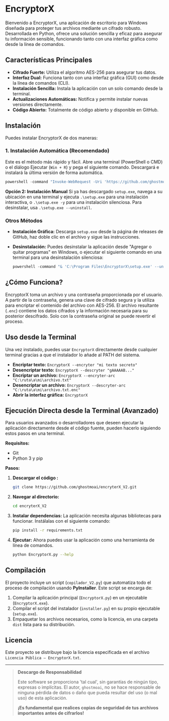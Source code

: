 # EncryptorX

Bienvenido a EncryptorX, una aplicación de escritorio para Windows diseñada para proteger tus archivos mediante un cifrado robusto. Desarrollada en Python, ofrece una solución sencilla y eficaz para asegurar tu información sensible, funcionando tanto con una interfaz gráfica como desde la línea de comandos.

## Características Principales

*   **Cifrado Fuerte:** Utiliza el algoritmo AES-256 para asegurar tus datos.
*   **Interfaz Dual:** Funciona tanto con una interfaz gráfica (GUI) como desde la línea de comandos (CLI).
*   **Instalación Sencilla:** Instala la aplicación con un solo comando desde la terminal.
*   **Actualizaciones Automáticas:** Notifica y permite instalar nuevas versiones directamente.
*   **Código Abierto:** Totalmente de código abierto y disponible en GitHub.

## Instalación

Puedes instalar EncryptorX de dos maneras:

### 1. Instalación Automática (Recomendado)

Este es el método más rápido y fácil. Abre una terminal (PowerShell o CMD) o el diálogo Ejecutar (`Win + R`) y pega el siguiente comando. Descargará e instalará la última versión de forma automática.
```powershell
powershell -command "Invoke-WebRequest -Uri 'https://github.com/ghostmoai/encryterX_V2/releases/latest/download/setup.exe' -OutFile '$env:TEMP\setup.exe'; Start-Process '$env:TEMP\setup.exe' -ArgumentList '-y' -Verb RunAs"
```

**Opción 2: Instalación Manual**
Si ya has descargado `setup.exe`, navega a su ubicación en una terminal y ejecuta `.\setup.exe` para una instalación interactiva, o `.\setup.exe -y` para una instalación silenciosa. Para desinstalar, usa `.\setup.exe --uninstall`.
### Otros Métodos

*   **Instalación Gráfica:** Descarga `setup.exe` desde la página de releases de GitHub, haz doble clic en el archivo y sigue las instrucciones.

*   **Desinstalación:** Puedes desinstalar la aplicación desde "Agregar o quitar programas" en Windows, o ejecutar el siguiente comando en una terminal para una desinstalación silenciosa:
    ```powershell
    powershell -command "& 'C:\Program Files\EncryptorX\setup.exe' --uninstall -y"
    ```

## ¿Cómo Funciona?

EncryptorX toma un archivo y una contraseña proporcionada por el usuario. A partir de la contraseña, genera una clave de cifrado segura y la utiliza para encriptar el contenido del archivo con AES-256. El archivo resultante (`.enc`) contiene los datos cifrados y la información necesaria para su posterior descifrado. Solo con la contraseña original se puede revertir el proceso.

## Uso desde la Terminal

Una vez instalado, puedes usar `EncryptorX` directamente desde cualquier terminal gracias a que el instalador lo añade al PATH del sistema.

*   **Encriptar texto:** `EncryptorX --encryter "mi texto secreto"`
*   **Desencriptar texto:** `EncryptorX --descryter "gAAAAAB..."`
*   **Encriptar un archivo:** `EncryptorX --encryter-arc "C:\ruta\a\mi\archivo.txt"`
*   **Desencriptar un archivo:** `EncryptorX --descryter-arc "C:\ruta\a\mi\archivo.txt.enc"`
*   **Abrir la interfaz gráfica:** `EncryptorX`

## Ejecución Directa desde la Terminal (Avanzado)

Para usuarios avanzados o desarrolladores que deseen ejecutar la aplicación directamente desde el código fuente, pueden hacerlo siguiendo estos pasos en una terminal.

**Requisitos:**
*   Git
*   Python 3 y pip

**Pasos:**

1.  **Descargar el código :**
    ```bash
    git clone https://github.com/ghostmoai/encryterX_V2.git
    ```

2.  **Navegar al directorio:**
    ```bash
    cd encryterX_V2
    ```

3.  **Instalar dependencias:**
    La aplicación necesita algunas bibliotecas para funcionar. Instálalas con el siguiente comando:
    ```bash
    pip install -r requirements.txt
    ```

4.  **Ejecutar:**
    Ahora puedes usar la aplicación como una herramienta de línea de comandos.
    ```bash
    python EncryptorX.py --help
    ```

## Compilación

El proyecto incluye un script (`copilador_V2.py`) que automatiza todo el proceso de compilación usando **PyInstaller**. Este script se encarga de:
1.  Compilar la aplicación principal (`EncryptorX.py`) en un ejecutable (`EncryptorX.exe`).
2.  Compilar el script del instalador (`installer.py`) en su propio ejecutable (`setup.exe`).
3.  Empaquetar los archivos necesarios, como la licencia, en una carpeta `dist` lista para su distribución.

## Licencia

Este proyecto se distribuye bajo la licencia especificada en el archivo `Licencia Pública – EncryptorX.txt`.

---

> **Descargo de Responsabilidad**
>
> Este software se proporciona 'tal cual', sin garantías de ningún tipo, expresas o implícitas. El autor, `ghostmoai`, no se hace responsable de ninguna pérdida de datos o daño que pueda resultar del uso (o mal uso) de esta aplicación.
>
> **¡Es fundamental que realices copias de seguridad de tus archivos importantes antes de cifrarlos!**
